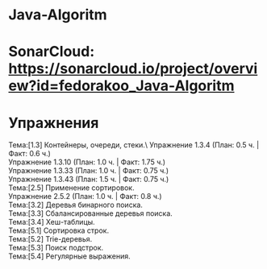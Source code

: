 # Java-Algoritm
# SonarCloud: https://sonarcloud.io/project/overview?id=fedorakoo_Java-Algoritm
# Упражнения
Тема:[1.3] Контейнеры, очереди, стеки.\ 
    Упражнение 1.3.4  (План: 0.5 ч. | Факт: 0.6 ч.)\
    Упражнение 1.3.10 (План: 1.0 ч. | Факт: 1.75 ч.)\
    Упражнение 1.3.33 (План: 1.0 ч. | Факт: 0.75 ч.)\
    Упражнение 1.3.43 (План: 1.5 ч. | Факт: 0.75 ч.)\
Тема:[2.5] Применение сортировок.\
    Упражнение 2.5.2  (План: 1.0 ч. | Факт: 0.8 ч.)\
Тема:[3.2] Деревья бинарного поиска.\
Тема:[3.3] Сбалансированные деревья поиска.\
Тема:[3.4] Хеш-таблицы.\
Тема:[5.1] Сортировка строк.\
Тема:[5.2] Trie-деревья.\
Тема:[5.3] Поиск подстрок.\
Тема:[5.4] Регулярные выражения.
